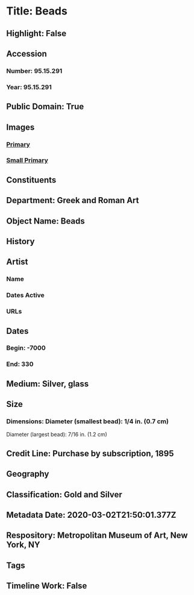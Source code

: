 # Title: Beads
## Highlight: False
## Accession
### Number: 95.15.291
### Year: 95.15.291
## Public Domain: True
## Images
### [Primary](https://images.metmuseum.org/CRDImages/gr/original/sf9515291.jpg)
### [Small Primary](https://images.metmuseum.org/CRDImages/gr/web-large/sf9515291.jpg)
## Constituents
## Department: Greek and Roman Art
## Object Name: Beads
## History
## Artist
### Name
### Dates Active
### URLs
## Dates
### Begin: -7000
### End: 330
## Medium: Silver, glass
## Size
### Dimensions: Diameter (smallest bead): 1/4 in. (0.7 cm)
Diameter (largest bead): 7/16 in. (1.2 cm)
## Credit Line: Purchase by subscription, 1895
## Geography
## Classification: Gold and Silver
## Metadata Date: 2020-03-02T21:50:01.377Z
## Respository: Metropolitan Museum of Art, New York, NY
## Tags
## Timeline Work: False